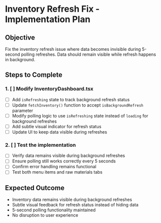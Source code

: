# Inventory Refresh Fix - Implementation Plan

## Objective
Fix the inventory refresh issue where data becomes invisible during 5-second polling refreshes. Data should remain visible while refresh happens in background.

## Steps to Complete

### 1. [ ] Modify InventoryDashboard.tsx
- [ ] Add `isRefreshing` state to track background refresh status
- [ ] Update `fetchInventory()` function to accept `isBackgroundRefresh` parameter
- [ ] Modify polling logic to use `isRefreshing` state instead of `loading` for background refreshes
- [ ] Add subtle visual indicator for refresh status
- [ ] Update UI to keep data visible during refreshes

### 2. [ ] Test the implementation
- [ ] Verify data remains visible during background refreshes
- [ ] Ensure polling still works correctly every 5 seconds
- [ ] Confirm error handling remains functional
- [ ] Test both menu items and raw materials tabs

## Expected Outcome
- Inventory data remains visible during background refreshes
- Subtle visual feedback for refresh status instead of hiding data
- 5-second polling functionality maintained
- No disruption to user experience
